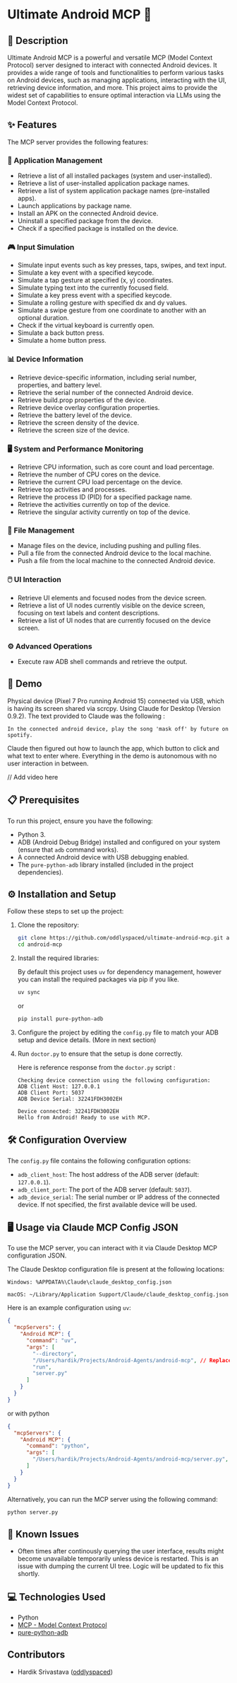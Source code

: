 # Ultimate Android MCP 🤖

## 📝 Description
Ultimate Android MCP is a powerful and versatile MCP (Model Context Protocol) server designed to interact with connected Android devices. It provides a wide range of tools and functionalities to perform various tasks on Android devices, such as managing applications, interacting with the UI, retrieving device information, and more. This project aims to provide the widest set of capabilities to ensure optimal interaction via LLMs using the Model Context Protocol.

## ✨ Features
The MCP server provides the following features:

### 📱 Application Management
- Retrieve a list of all installed packages (system and user-installed).
- Retrieve a list of user-installed application package names.
- Retrieve a list of system application package names (pre-installed apps).
- Launch applications by package name.
- Install an APK on the connected Android device.
- Uninstall a specified package from the device.
- Check if a specified package is installed on the device.

### 🎮 Input Simulation
- Simulate input events such as key presses, taps, swipes, and text input.
- Simulate a key event with a specified keycode.
- Simulate a tap gesture at specified (x, y) coordinates.
- Simulate typing text into the currently focused field.
- Simulate a key press event with a specified keycode.
- Simulate a rolling gesture with specified dx and dy values.
- Simulate a swipe gesture from one coordinate to another with an optional duration.
- Check if the virtual keyboard is currently open.
- Simulate a back button press.
- Simulate a home button press.

### 📊 Device Information
- Retrieve device-specific information, including serial number, properties, and battery level.
- Retrieve the serial number of the connected Android device.
- Retrieve build.prop properties of the device.
- Retrieve device overlay configuration properties.
- Retrieve the battery level of the device.
- Retrieve the screen density of the device.
- Retrieve the screen size of the device.

### 🖥️ System and Performance Monitoring
- Retrieve CPU information, such as core count and load percentage.
- Retrieve the number of CPU cores on the device.
- Retrieve the current CPU load percentage on the device.
- Retrieve top activities and processes.
- Retrieve the process ID (PID) for a specified package name.
- Retrieve the activities currently on top of the device.
- Retrieve the singular activity currently on top of the device.

### 📂 File Management
- Manage files on the device, including pushing and pulling files.
- Pull a file from the connected Android device to the local machine.
- Push a file from the local machine to the connected Android device.

### 🖱️ UI Interaction
- Retrieve UI elements and focused nodes from the device screen.
- Retrieve a list of UI nodes currently visible on the device screen, focusing on text labels and content descriptions.
- Retrieve a list of UI nodes that are currently focused on the device screen.

### ⚙️ Advanced Operations
- Execute raw ADB shell commands and retrieve the output.

## 🎥 Demo
Physical device (Pixel 7 Pro running Android 15) connected via USB, which is having its screen shared via scrcpy. Using Claude for Desktop (Version 0.9.2). The text provided to Claude was the following :

```In the connected android device, play the song 'mask off' by future on spotify.```

Claude then figured out how to launch the app, which button to click and what text to enter where. Everything in the demo is autonomous with no user interaction in between.

// Add video here

## 📋 Prerequisites
To run this project, ensure you have the following:

- Python 3.
- ADB (Android Debug Bridge) installed and configured on your system (ensure that ```adb``` command works).
- A connected Android device with USB debugging enabled.
- The `pure-python-adb` library installed (included in the project dependencies).

## ⚙️ Installation and Setup
Follow these steps to set up the project:

1. Clone the repository:
   ```bash
   git clone https://github.com/oddlyspaced/ultimate-android-mcp.git android-mcp
   cd android-mcp
   ```
2. Install the required libraries:
    
    By default this project uses ```uv``` for dependency management, however you can install the required packages via pip if you like.
    ```bash
    uv sync
    ```
    or
    ```bash
    pip install pure-python-adb
    ```

3. Configure the project by editing the `config.py` file to match your ADB setup and device details. (More in next section)
4. Run ```doctor.py``` to ensure that the setup is done correctly.

    Here is reference response from the ```doctor.py``` script :
    ```
    Checking device connection using the following configuration:
    ADB Client Host: 127.0.0.1
    ADB Client Port: 5037
    ADB Device Serial: 32241FDH3002EH

    Device connected: 32241FDH3002EH
    Hello from Android! Ready to use with MCP.
    ``` 

## 🛠️ Configuration Overview
The `config.py` file contains the following configuration options:

- `adb_client_host`: The host address of the ADB server (default: `127.0.0.1`).
- `adb_client_port`: The port of the ADB server (default: `5037`).
- `adb_device_serial`: The serial number or IP address of the connected device. If not specified, the first available device will be used.

## 🖥️ Usage via Claude MCP Config JSON
To use the MCP server, you can interact with it via Claude Desktop MCP configuration JSON. 

The Claude Desktop configuration file is present at the following locations:

    Windows: %APPDATA%\Claude\claude_desktop_config.json
    
    macOS: ~/Library/Application Support/Claude/claude_desktop_config.json

Here is an example configuration using ```uv```:


```json
{
  "mcpServers": {
    "Android MCP": {
      "command": "uv",
      "args": [
        "--directory",
        "/Users/hardik/Projects/Android-Agents/android-mcp", // Replace this with your folder path
        "run",
        "server.py"
      ]
    }
  }
}
```
or with python
```json
{
  "mcpServers": {
    "Android MCP": {
      "command": "python",
      "args": [
        "/Users/hardik/Projects/Android-Agents/android-mcp/server.py", // Replace this with your folder path
      ]
    }
  }
}
```

Alternatively, you can run the MCP server using the following command:
```bash
python server.py
```


## 🐞 Known Issues
- Often times after continously querying the user interface, results might become unavailable temporarily unless device is restarted. This is an issue with dumping the current UI tree. Logic will be updated to fix this shortly.


## 💻 Technologies Used
- Python
- [MCP - Model Context Protocol](https://modelcontextprotocol.io/introduction)
- [pure-python-adb](https://pypi.org/project/pure-python-adb/)

## Contributors
- Hardik Srivastava ([oddlyspaced](https://github.com/oddlypsaced))